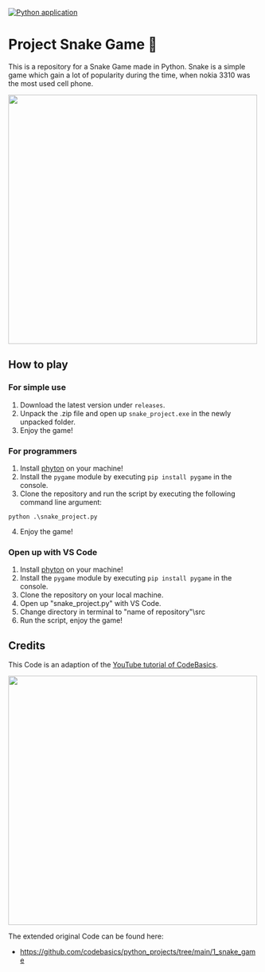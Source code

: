 [![Python application](https://github.com/milanmarkovic90/project_snake_game/actions/workflows/python-app.yml/badge.svg)](https://github.com/milanmarkovic90/project_snake_game/actions/workflows/python-app.yml)

# Project Snake Game 🐍

This is a repository for a Snake Game made in Python. Snake is a simple game which gain a lot of popularity during the time,
when nokia 3310 was the most used cell phone.

<img src="doc/GameScreenshot2.PNG" width="500">


## How to play

### For simple use

1. Download the latest version under `releases`.
2. Unpack the .zip file and open up `snake_project.exe` in the newly unpacked folder.
3. Enjoy the game!

### For programmers

1. Install [phyton](https://www.python.org/downloads/release/python-3100/) on your machine!
2. Install the `pygame` module by executing ``pip install pygame`` in the console.
3. Clone the repository and run the script by executing the following command line argument:
```
python .\snake_project.py
```
4. Enjoy the game!

### Open up with VS Code

1. Install [phyton](https://www.python.org/downloads/release/python-3100/) on your machine!
2. Install the `pygame` module by executing ``pip install pygame`` in the console.
3. Clone the repository on your local machine.
4. Open up "snake_project.py" with VS Code.
5. Change directory in terminal to \"name of repository"\src
6. Run the script, enjoy the game!

## Credits

This Code is an adaption of the [YouTube tutorial of CodeBasics](https://www.youtube.com/playlist?list=PLeo1K3hjS3usVcPj6osMx1tNkARllcRhZ).

<img src="doc/YouTubeScreenShot.png" width="500">

The extended original Code can be found here:

* https://github.com/codebasics/python_projects/tree/main/1_snake_game

